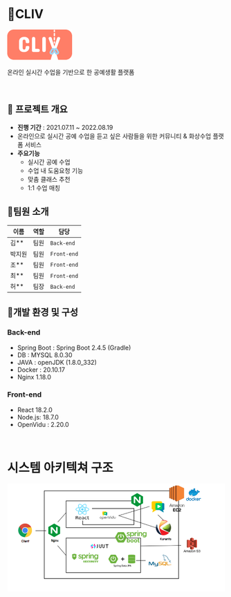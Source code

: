 # 🧶CLIV

![logo](./img/logo.png)

온라인 실시간 수업을 기반으로 한 공예생활 플랫폼

<br/>

## 📆 프로젝트 개요

- **진행 기간** : 2021.07.11 ~ 2022.08.19
- 온라인으로 실시간 공예 수업을 듣고 싶은 사람들을 위한 커뮤니티 & 화상수업 플랫폼 서비스
- **주요기능**
  - 실시간 공예 수업
  - 수업 내 도움요청 기능
  - 맞춤 클래스 추천
  - 1:1 수업 매칭

## 👨팀원 소개

| 이름   | 역할 | 담당        |
| ------ | ---- | ----------- |
| 김** | 팀원 | `Back-end`  |
| 박지원 | 팀원 | `Front-end` |
| 조** | 팀원 | `Front-end` |
| 최** | 팀원 | `Front-end` |
| 허** | 팀장 | `Back-end`  |

## 🐻개발 환경 및 구성

### Back-end

- Spring Boot : Spring Boot 2.4.5 (Gradle)
- DB : MYSQL 8.0.30
- JAVA : openJDK (1.8.0_332)
- Docker : 20.10.17
- Nginx 1.18.0

### Front-end

- React 18.2.0
- Node.js: 18.7.0
- OpenVidu : 2.20.0

<br/>

# 시스템 아키텍쳐 구조
![architecture](./img/system.png)

